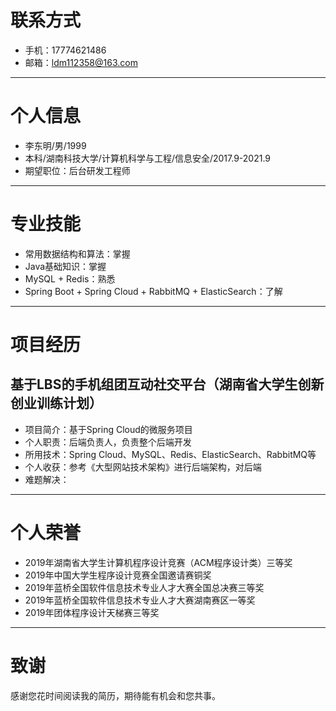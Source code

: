 # 联系方式
- 手机：17774621486
- 邮箱：ldm112358@163.com
---
# 个人信息
- 李东明/男/1999
- 本科/湖南科技大学/计算机科学与工程/信息安全/2017.9-2021.9
- 期望职位：后台研发工程师
---
# 专业技能
- 常用数据结构和算法：掌握
- Java基础知识：掌握
- MySQL + Redis：熟悉
- Spring Boot + Spring Cloud + RabbitMQ + ElasticSearch：了解
---
# 项目经历
## 基于LBS的手机组团互动社交平台（湖南省大学生创新创业训练计划）
- 项目简介：基于Spring Cloud的微服务项目
- 个人职责：后端负责人，负责整个后端开发
- 所用技术：Spring Cloud、MySQL、Redis、ElasticSearch、RabbitMQ等
- 个人收获：参考《大型网站技术架构》进行后端架构，对后端
- 难题解决：
---
# 个人荣誉
- 2019年湖南省大学生计算机程序设计竞赛（ACM程序设计类）三等奖
- 2019年中国大学生程序设计竞赛全国邀请赛铜奖
- 2019年蓝桥全国软件信息技术专业人才大赛全国总决赛三等奖
- 2019年蓝桥全国软件信息技术专业人才大赛湖南赛区一等奖
- 2019年团体程序设计天梯赛三等奖
---
# 致谢
感谢您花时间阅读我的简历，期待能有机会和您共事。
